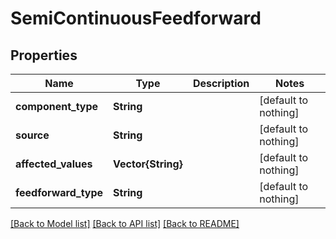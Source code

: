 # SemiContinuousFeedforward


## Properties
Name | Type | Description | Notes
------------ | ------------- | ------------- | -------------
**component_type** | **String** |  | [default to nothing]
**source** | **String** |  | [default to nothing]
**affected_values** | **Vector{String}** |  | [default to nothing]
**feedforward_type** | **String** |  | [default to nothing]


[[Back to Model list]](../README.md#models) [[Back to API list]](../README.md#api-endpoints) [[Back to README]](../README.md)


